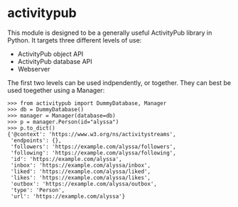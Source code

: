 # activitypub

This module is designed to be a generally useful ActivityPub library in Python. It targets three different levels of use:

* ActivityPub object API
* ActivityPub database API
* Webserver

The first two levels can be used indpendently, or together. They can best be used toegether using a Manager:

```
>>> from activitypub import DummyDatabase, Manager
>>> db = DummyDatabase()
>>> manager = Manager(database=db)
>>> p = manager.Person(id="alyssa")
>>> p.to_dict()
{'@context': 'https://www.w3.org/ns/activitystreams',
 'endpoints': {},
 'followers': 'https://example.com/alyssa/followers',
 'following': 'https://example.com/alyssa/following',
 'id': 'https://example.com/alyssa',
 'inbox': 'https://example.com/alyssa/inbox',
 'liked': 'https://example.com/alyssa/liked',
 'likes': 'https://example.com/alyssa/likes',
 'outbox': 'https://example.com/alyssa/outbox',
 'type': 'Person',
 'url': 'https://example.com/alyssa'}
```
